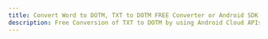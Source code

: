 ---title: Convert Word to DOTM, TXT to DOTM FREE Converter or Android SDKdescription: Free Conversion of TXT to DOTM by using Android Cloud APIs & SDKs. Also Create, Edit & Render Microsoft Word & OpenOffice documents in the Cloud.---
